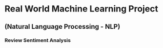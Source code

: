 # Real World Machine Learning Project
## (Natural Language Processing - NLP)
### Review Sentiment Analysis
